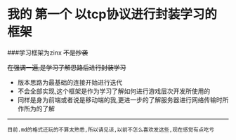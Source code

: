 # 我的 第一个 以tcp协议进行封装学习的框架
###学习框架为zinx
~~不是抄袭~~

~~在强调一遍,是学习了解思路后进行封装学习~~
+ 版本思路为最基础的连接开始进行迭代
+ 不会全部实现,这个框架是作为学习了解如何进行游戏层次开发所使用的
+ 同样是身为前端或者说是移动端的我,更进一步的了解服务器进行网络传输时所作所为的了解
---
``目前.md的格式还玩的不算太熟悉,所以请见谅,以前不怎么喜欢发这些,现在感觉有点吃亏``